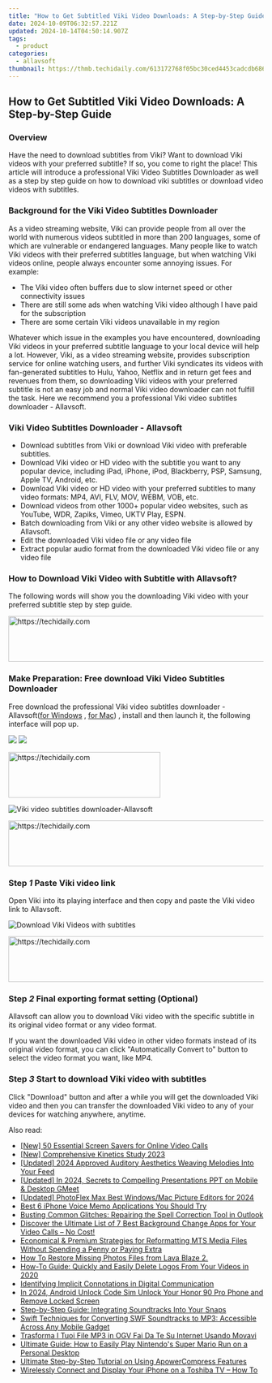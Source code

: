 ```yaml
---
title: "How to Get Subtitled Viki Video Downloads: A Step-by-Step Guide"
date: 2024-10-09T06:32:57.221Z
updated: 2024-10-14T04:50:14.907Z
tags:
  - product
categories:
  - allavsoft
thumbnail: https://thmb.techidaily.com/613172768f05bc30ced4453cadcdb6862cbaab1d05b995774101e68045c480a9.png
---
```


## How to Get Subtitled Viki Video Downloads: A Step-by-Step Guide

### Overview

Have the need to download subtitles from Viki? Want to download Viki videos with your preferred subtitle? If so, you come to right the place! This article will introduce a professional Viki Video Subtitles Downloader as well as a step by step guide on how to download viki subtitles or download video videos with subtitles.

### Background for the Viki Video Subtitles Downloader

As a video streaming website, Viki can provide people from all over the world with numerous videos subtitled in more than 200 languages, some of which are vulnerable or endangered languages. Many people like to watch Viki videos with their preferred subtitles language, but when watching Viki videos online, people always encounter some annoying issues. For example:

* The Viki video often buffers due to slow internet speed or other connectivity issues
* There are still some ads when watching Viki video although I have paid for the subscription
* There are some certain Viki videos unavailable in my region

Whatever which issue in the examples you have encountered, downloading Viki videos in your preferred subtitle language to your local device will help a lot. However, Viki, as a video streaming website, provides subscription service for online watching users, and further Viki syndicates its videos with fan-generated subtitles to Hulu, Yahoo, Netflix and in return get fees and revenues from them, so downloading Viki videos with your preferred subtitle is not an easy job and normal Viki video downloader can not fulfill the task. Here we recommend you a professional Viki video subtitles downloader - Allavsoft.

### Viki Video Subtitles Downloader - Allavsoft

* Download subtitles from Viki or download Viki video with preferable subtitles.
* Download Viki video or HD video with the subtitle you want to any popular device, including iPad, iPhone, iPod, Blackberry, PSP, Samsung, Apple TV, Android, etc.
* Download Viki video or HD video with your preferred subtitles to many video formats: MP4, AVI, FLV, MOV, WEBM, VOB, etc.
* Download videos from other 1000+ popular video websites, such as YouTube, WDR, Zapiks, Vimeo, UKTV Play, ESPN.
* Batch downloading from Viki or any other video website is allowed by Allavsoft.
* Edit the downloaded Viki video file or any video file
* Extract popular audio format from the downloaded Viki video file or any video file

### How to Download Viki Video with Subtitle with Allavsoft?

The following words will show you the downloading Viki video with your preferred subtitle step by step guide.

<!-- affiliate ads begin -->
<a href="https://aligracehair.sjv.io/c/5597632/1868590/19272" target="_top" id="1868590">
  <img src="//a.impactradius-go.com/display-ad/19272-1868590" border="0" alt="https://techidaily.com" width="728" height="90"/>
</a>
<img height="0" width="0" src="https://aligracehair.sjv.io/i/5597632/1868590/19272" style="position:absolute;visibility:hidden;" border="0" />
<!-- affiliate ads end -->

### Make Preparation: Free download Viki Video Subtitles Downloader

Free download the professional Viki video subtitles downloader - Allavsoft([for Windows](https://tools.techidaily.com/allavsoft/products/) , [for Mac](https://tools.techidaily.com/allavsoft/products/)) , install and then launch it, the following interface will pop up.

[![](https://www.allavsoft.com/how-to/../images/how-to/free-download-win.jpg)](https://tools.techidaily.com/allavsoft/products/) [![](https://www.allavsoft.com/how-to/../images/how-to/free-download-mac.jpg)](https://tools.techidaily.com/allavsoft/products/)

<!-- affiliate ads begin -->
<a href="https://aligracehair.sjv.io/c/5597632/1915805/19272" target="_top" id="1915805">
  <img src="//a.impactradius-go.com/display-ad/19272-1915805" border="0" alt="https://techidaily.com" width="300" height="90"/>
</a>
<img height="0" width="0" src="https://aligracehair.sjv.io/i/5597632/1915805/19272" style="position:absolute;visibility:hidden;" border="0" />
<!-- affiliate ads end -->

![Viki video subtitles downloader-Allavsoft](https://www.allavsoft.com/how-to/../images/allavsoft/screen-shot-600.jpg)

<!-- affiliate ads begin -->
<a href="https://appsumo.8odi.net/c/5597632/2144299/7443" target="_top" id="2144299">
  <img src="//a.impactradius-go.com/display-ad/7443-2144299" border="0" alt="https://techidaily.com" width="728" height="90"/>
</a>
<img height="0" width="0" src="https://appsumo.8odi.net/i/5597632/2144299/7443" style="position:absolute;visibility:hidden;" border="0" />
<!-- affiliate ads end -->

### Step _1_ Paste Viki video link

Open Viki into its playing interface and then copy and paste the Viki video link to Allavsoft.

![Download Viki Videos with subtitles](https://www.allavsoft.com/how-to/../images/how-to/viki-video-downloader/viki-video-download.jpg)

<!-- affiliate ads begin -->
<a href="https://appsumo.8odi.net/c/5597632/2037335/7443" target="_top" id="2037335">
  <img src="//a.impactradius-go.com/display-ad/7443-2037335" border="0" alt="https://techidaily.com" width="728" height="90"/>
</a>
<img height="0" width="0" src="https://appsumo.8odi.net/i/5597632/2037335/7443" style="position:absolute;visibility:hidden;" border="0" />
<!-- affiliate ads end -->

### Step _2_ Final exporting format setting (Optional)

Allavsoft can allow you to download Viki video with the specific subtitle in its original video format or any video format.

If you want the downloaded Viki video in other video formats instead of its original video format, you can click "Automatically Convert to" button to select the video format you want, like MP4.

### Step _3_ Start to download Viki video with subtitles

Click "Download" button and after a while you will get the downloaded Viki video and then you can transfer the downloaded Viki video to any of your devices for watching anywhere, anytime.

<ins class="adsbygoogle"
     style="display:block"
     data-ad-format="autorelaxed"
     data-ad-client="ca-pub-7571918770474297"
     data-ad-slot="1223367746"></ins>

<ins class="adsbygoogle"
     style="display:block"
     data-ad-client="ca-pub-7571918770474297"
     data-ad-slot="8358498916"
     data-ad-format="auto"
     data-full-width-responsive="true"></ins>

<span class="atpl-alsoreadstyle">Also read:</span>
<div><ul>
<li><a href="https://video-screen-grab.techidaily.com/new-50-essential-screen-savers-for-online-video-calls/"><u>[New] 50 Essential Screen Savers for Online Video Calls</u></a></li>
<li><a href="https://extra-resources.techidaily.com/new-comprehensive-kinetics-study-2023/"><u>[New] Comprehensive Kinetics Study 2023</u></a></li>
<li><a href="https://instagram-clips.techidaily.com/updated-2024-approved-auditory-aesthetics-weaving-melodies-into-your-feed/"><u>[Updated] 2024 Approved Auditory Aesthetics Weaving Melodies Into Your Feed</u></a></li>
<li><a href="https://digital-screen-recording.techidaily.com/updated-in-2024-secrets-to-compelling-presentations-ppt-on-mobile-and-desktop-gmeet/"><u>[Updated] In 2024, Secrets to Compelling Presentations PPT on Mobile & Desktop GMeet</u></a></li>
<li><a href="https://screen-video-capture.techidaily.com/updated-photoflex-max-best-windowsmac-picture-editors-for-2024/"><u>[Updated] PhotoFlex Max Best Windows/Mac Picture Editors for 2024</u></a></li>
<li><a href="https://win-awesome.techidaily.com/best-6-iphone-voice-memo-applications-you-should-try/"><u>Best 6 iPhone Voice Memo Applications You Should Try</u></a></li>
<li><a href="https://tech-recovery.techidaily.com/busting-common-glitches-repairing-the-spell-correction-tool-in-outlook/"><u>Busting Common Glitches: Repairing the Spell Correction Tool in Outlook</u></a></li>
<li><a href="https://win-awesome.techidaily.com/discover-the-ultimate-list-of-7-best-background-change-apps-for-your-video-calls-no-cost/"><u>Discover the Ultimate List of 7 Best Background Change Apps for Your Video Calls – No Cost!</u></a></li>
<li><a href="https://win-awesome.techidaily.com/economical-and-premium-strategies-for-reformatting-mts-media-files-without-spending-a-penny-or-paying-extra/"><u>Economical & Premium Strategies for Reformatting MTS Media Files Without Spending a Penny or Paying Extra</u></a></li>
<li><a href="https://blog-min.techidaily.com/how-to-restore-missing-photos-files-from-lava-blaze-2-by-fonelab-android-recover-photos/"><u>How To Restore Missing Photos Files from Lava Blaze 2.</u></a></li>
<li><a href="https://win-awesome.techidaily.com/how-to-guide-quickly-and-easily-delete-logos-from-your-videos-in-2020/"><u>How-To Guide: Quickly and Easily Delete Logos From Your Videos in 2020</u></a></li>
<li><a href="https://facebook.techidaily.com/identifying-implicit-connotations-in-digital-communication/"><u>Identifying Implicit Connotations in Digital Communication</u></a></li>
<li><a href="https://sim-unlock.techidaily.com/in-2024-android-unlock-code-sim-unlock-your-honor-90-pro-phone-and-remove-locked-screen-by-drfone-android/"><u>In 2024, Android Unlock Code Sim Unlock Your Honor 90 Pro Phone and Remove Locked Screen</u></a></li>
<li><a href="https://win-awesome.techidaily.com/step-by-step-guide-integrating-soundtracks-into-your-snaps/"><u>Step-by-Step Guide: Integrating Soundtracks Into Your Snaps</u></a></li>
<li><a href="https://win-awesome.techidaily.com/swift-techniques-for-converting-swf-soundtracks-to-mp3-accessible-across-any-mobile-gadget/"><u>Swift Techniques for Converting SWF Soundtracks to MP3: Accessible Across Any Mobile Gadget</u></a></li>
<li><a href="https://tech-revival.techidaily.com/trasforma-i-tuoi-file-mp3-in-ogv-fai-da-te-su-internet-usando-movavi/"><u>Trasforma I Tuoi File MP3 in OGV Fai Da Te Su Internet Usando Movavi</u></a></li>
<li><a href="https://win-awesome.techidaily.com/ultimate-guide-how-to-easily-play-nintendos-super-mario-run-on-a-personal-desktop/"><u>Ultimate Guide: How to Easily Play Nintendo's Super Mario Run on a Personal Desktop</u></a></li>
<li><a href="https://win-awesome.techidaily.com/ultimate-step-by-step-tutorial-on-using-apowercompress-features/"><u>Ultimate Step-by-Step Tutorial on Using ApowerCompress Features</u></a></li>
<li><a href="https://win-awesome.techidaily.com/wirelessly-connect-and-display-your-iphone-on-a-toshiba-tv-how-to/"><u>Wirelessly Connect and Display Your iPhone on a Toshiba TV – How To</u></a></li>
</ul></div>

